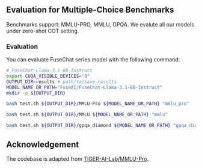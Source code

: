 ## Evaluation for Multiple-Choice Benchmarks
Benchmarks support: MMLU-PRO, MMLU, GPQA. We evalute all our models under zero-shot COT setting.
### Evaluation
You can evaluate FuseChat series model with the following command:
```bash
# FuseChat-Llama-3.1-8B-Instruct
export CUDA_VISIBLE_DEVICES="0"
OUTPUT_DIR=results # path/to/save_results
MODEL_NAME_OR_PATH="FuseAI/FuseChat-Llama-3.1-8B-Instruct"
mkdir -p ${OUTPUT_DIR}

bash test.sh ${OUTPUT_DIR}/MMLU-Pro ${MODEL_NAME_OR_PATH} "mmlu_pro"

bash test.sh ${OUTPUT_DIR}/MMLU ${MODEL_NAME_OR_PATH} "mmlu"

bash test.sh ${OUTPUT_DIR}/gpqa_diamond ${MODEL_NAME_OR_PATH} "gpqa_diamond"

```

## Acknowledgement
The codebase is adapted from [TIGER-AI-Lab/MMLU-Pro](https://github.com/TIGER-AI-Lab/MMLU-Pro).
